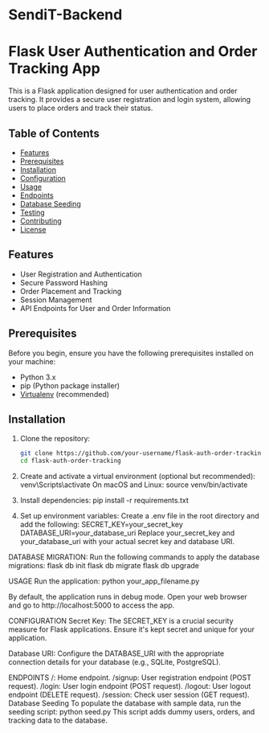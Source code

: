 # SendiT-Backend
# Flask User Authentication and Order Tracking App

This is a Flask application designed for user authentication and order tracking. It provides a secure user registration and login system, allowing users to place orders and track their status.

## Table of Contents

- [Features](#features)
- [Prerequisites](#prerequisites)
- [Installation](#installation)
- [Configuration](#configuration)
- [Usage](#usage)
- [Endpoints](#endpoints)
- [Database Seeding](#database-seeding)
- [Testing](#testing)
- [Contributing](#contributing)
- [License](#license)

## Features

- User Registration and Authentication
- Secure Password Hashing
- Order Placement and Tracking
- Session Management
- API Endpoints for User and Order Information

## Prerequisites

Before you begin, ensure you have the following prerequisites installed on your machine:

- Python 3.x
- pip (Python package installer)
- [Virtualenv](https://virtualenv.pypa.io/en/latest/) (recommended)

## Installation

1. Clone the repository:

   ```bash
   git clone https://github.com/your-username/flask-auth-order-tracking.git
   cd flask-auth-order-tracking

2. Create and activate a virtual environment (optional but recommended):
venv\Scripts\activate
On macOS and Linux:
source venv/bin/activate

3. Install dependencies:
pip install -r requirements.txt

4. Set up environment variables:
Create a .env file in the root directory and add the following:
SECRET_KEY=your_secret_key
DATABASE_URI=your_database_uri
Replace your_secret_key and your_database_uri with your actual secret key and database URI.

DATABASE MIGRATION:
Run the following commands to apply the database migrations:
flask db init
flask db migrate
flask db upgrade

USAGE
Run the application:
python your_app_filename.py

By default, the application runs in debug mode. Open your web browser and go to http://localhost:5000 to access the app.

CONFIGURATION
Secret Key: The SECRET_KEY is a crucial security measure for Flask applications. Ensure it's kept secret and unique for your application.

Database URI: Configure the DATABASE_URI with the appropriate connection details for your database (e.g., SQLite, PostgreSQL).

ENDPOINTS
/: Home endpoint.
/signup: User registration endpoint (POST request).
/login: User login endpoint (POST request).
/logout: User logout endpoint (DELETE request).
/session: Check user session (GET request).
Database Seeding
To populate the database with sample data, run the seeding script:
python seed.py
This script adds dummy users, orders, and tracking data to the database.

